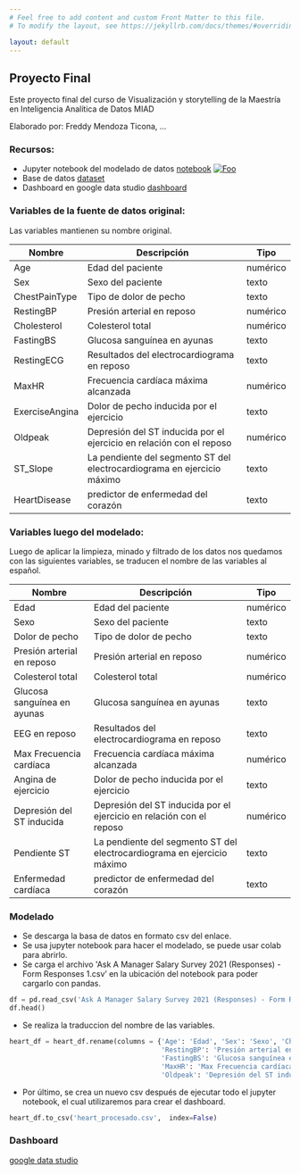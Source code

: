 ```yaml
---
# Feel free to add content and custom Front Matter to this file.
# To modify the layout, see https://jekyllrb.com/docs/themes/#overriding-theme-defaults

layout: default
---
```



## Proyecto Final
Este proyecto final del curso de  Visualización y storytelling de la Maestría en Inteligencia Analítica de Datos MIAD

Elaborado por: Freddy Mendoza Ticona, ...


### Recursos:
* Jupyter notebook del modelado de datos [notebook](https://github.com/freddy120/heartfailure_vys/blob/main/Proyecto_Final_VyS.ipynb) [![Foo](https://colab.research.google.com/assets/colab-badge.svg)](https://colab.research.google.com/github/freddy120/heartfailure_vys/blob/main/Proyecto_Final_VyS.ipynb)
* Base de datos [dataset](https://www.kaggle.com/fedesoriano/heart-failure-prediction)
* Dashboard en google data studio [dashboard](https://datastudio.google.com/reporting/c5b2c862-0ce9-4b05-9fe3-7027ceb9c09b)


### Variables de la fuente de datos original:

Las variables mantienen su nombre original.

| Nombre         | Descripción                                                              | Tipo      |
| -------------- |--------------------------------------------------------------------------|-----------|
| Age            | Edad del paciente                                                        | numérico  |
| Sex            | Sexo del paciente                                                        | texto     |
| ChestPainType  | Tipo de dolor de pecho                                                   | texto     |
| RestingBP      | Presión arterial en reposo                                               | numérico  |
| Cholesterol    | Colesterol total                                                         | numérico  |
| FastingBS      | Glucosa sanguínea en ayunas                                              | texto |
| RestingECG     | Resultados del electrocardiograma en reposo                              | texto |
| MaxHR          | Frecuencia cardíaca máxima alcanzada                                     | numérico  |
| ExerciseAngina | Dolor de pecho inducida por el ejercicio                                 | texto |
| Oldpeak        | Depresión del ST inducida por el ejercicio en relación con el reposo     | numérico  |
| ST\_Slope      | La pendiente del segmento ST del electrocardiograma en ejercicio máximo  | texto |
| HeartDisease      | predictor de enfermedad del corazón                                      | texto |


### Variables luego del modelado:

Luego de aplicar la limpieza, minado y filtrado de los datos nos quedamos con las siguientes variables, se traducen el nombre de las variables al español.

| Nombre         | Descripción                                                              | Tipo      |
| -------------- |--------------------------------------------------------------------------|-----------|
| Edad            | Edad del paciente                                                        | numérico  |
| Sexo            | Sexo del paciente                                                        | texto     |
| Dolor de pecho  | Tipo de dolor de pecho                                                   | texto     |
| Presión arterial en reposo      | Presión arterial en reposo                                               | numérico  |
| Colesterol total    | Colesterol total                                                         | numérico  |
| Glucosa sanguínea en ayunas      | Glucosa sanguínea en ayunas                                              | texto |
| EEG en reposo     | Resultados del electrocardiograma en reposo                              | texto |
| Max Frecuencia cardíaca          | Frecuencia cardíaca máxima alcanzada                                     | numérico  |
| Angina de ejercicio | Dolor de pecho inducida por el ejercicio                                 | texto |
| Depresión del ST inducida        | Depresión del ST inducida por el ejercicio en relación con el reposo     | numérico  |
| Pendiente ST     | La pendiente del segmento ST del electrocardiograma en ejercicio máximo  | texto |
| Enfermedad cardíaca      | predictor de enfermedad del corazón                                      | texto |


### Modelado

* Se descarga la basa de datos en formato csv del enlace.
* Se usa jupyter notebook para hacer el modelado, se puede usar colab para abrirlo.
* Se carga el archivo 'Ask A Manager Salary Survey 2021 (Responses) - Form Responses 1.csv’ en la ubicación del notebook para poder cargarlo con pandas.

```python
df = pd.read_csv('Ask A Manager Salary Survey 2021 (Responses) - Form Responses 1.csv', thousands=',')
df.head()
```



* Se realiza la traduccion del nombre de las variables.

```python
heart_df = heart_df.rename(columns = {'Age': 'Edad', 'Sex': 'Sexo', 'ChestPainType': 'Dolor de pecho', 
                                      'RestingBP': 'Presión arterial en reposo', 'Cholesterol': 'Colesterol total', 
                                      'FastingBS': 'Glucosa sanguínea en ayunas', 'RestingECG': 'EEG en reposo', 
                                      'MaxHR': 'Max Frecuencia cardíaca', 'ExerciseAngina': 'Angina de ejercicio', 
                                      'Oldpeak': 'Depresión del ST inducida', 'ST_Slope': 'Pendiente ST', 'HeartDisease': 'Enfermedad cardíaca'}, inplace = False)
```

* Por último, se crea un nuevo csv después de ejecutar todo el jupyter notebook, el cual utilizaremos para crear el dashboard.

```python
heart_df.to_csv('heart_procesado.csv',  index=False)
```


### Dashboard
[google data studio](https://datastudio.google.com/reporting/c5b2c862-0ce9-4b05-9fe3-7027ceb9c09b)